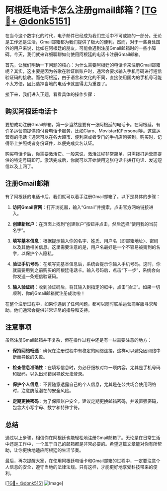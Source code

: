 # 阿根廷电话卡怎么注册gmail邮箱？[[TG💪+ @donk5151](https://t.me/s/donk5151)]

在当今这个数字化的时代，电子邮件已经成为我们生活中不可或缺的一部分。无论是工作还是生活，Gmail邮箱都为我们提供了极大的便利。然而，对于一些身处国外的用户来说，比如在阿根廷的朋友，可能会遇到注册Gmail邮箱时的一些小障碍。今天，我们就来详细聊聊如何使用阿根廷的电话卡注册Gmail邮箱。

首先，让我们明确一下问题的核心：为什么需要阿根廷的电话卡来注册Gmail邮箱呢？其实，这主要是因为谷歌在验证新账户时，通常会要求输入手机号码进行短信验证码的接收。而在阿根廷，由于语言和文化的不同，直接使用国内的手机号可能不太方便，因此选择当地的电话卡就显得尤为重要了。

接下来，我们进入正题，看看具体的操作步骤：

## 购买阿根廷电话卡

要想成功注册Gmail邮箱，第一步当然是要有一张阿根廷的电话卡。在阿根廷，有许多运营商提供预付费电话卡服务，比如Claro、Movistar和Personal等。这些运营商的电话卡通常可以在各大超市、便利店或者专门的手机店购买到。购买时，记得带上护照或者身份证件，以便完成实名认证。

购买电话卡后，你需要激活它。一般来说，激活过程非常简单，只需拨打运营商提供的特定号码即可。激活完成后，你就可以开始使用这张电话卡拨打电话、发送短信以及上网了。

## 注册Gmail邮箱

有了阿根廷的电话卡后，我们就可以着手注册Gmail邮箱了。以下是具体的步骤：

1. **访问Gmail官网**：打开浏览器，输入“Gmail”并搜索，点击官方网站链接进入。

2. **创建新账户**：在页面上找到“创建账户”按钮并点击，然后选择“使用我的当前名字”。

3. **填写基本信息**：根据提示输入你的名字、姓氏、用户名（即邮箱地址）、密码以及其他相关信息。这里需要注意的是，用户名最好是一个不容易被猜到的名字，以保护个人隐私。

4. **验证手机号码**：在填写完基本信息后，系统会提示你输入手机号码。这时，你就需要用到之前购买的阿根廷电话卡。输入号码后，点击“下一步”，系统会向你发送一条短信验证码。

5. **输入验证码**：收到验证码后，将其输入到指定的框中，点击“验证”。如果一切顺利，你的Gmail邮箱就注册成功啦！

在整个注册过程中，如果你遇到了任何问题，都可以随时联系运营商客服寻求帮助。他们通常会提供非常详尽的指导和支持。

## 注意事项

虽然注册Gmail邮箱并不复杂，但在操作过程中还是有一些需要注意的地方：

- **保持网络畅通**：确保在注册过程中有稳定的网络连接，这样可以避免因网络中断而导致的失败。
  
- **检查信息准确性**：在填写信息时，务必仔细核对每一项内容，尤其是手机号码和密码，以免出现错误导致无法登录。

- **保护个人信息**：不要随意透露自己的个人信息，尤其是在公共场合使用网络时，注意防范潜在的安全风险。

- **定期更换密码**：为了保障账户安全，建议定期更换邮箱密码，并设置强密码，包含大小写字母、数字和特殊字符。

## 总结

通过以上步骤，相信你在阿根廷也能轻松地注册Gmail邮箱了。无论是在日常生活中还是工作中，一个属于自己的邮箱都是非常必要的。希望这篇文章能对你有所帮助，让你更快地适应阿根廷的生活节奏。

最后，再次提醒大家，在使用阿根廷电话卡和Gmail邮箱的过程中，一定要注意个人信息的安全，遵守当地的法律法规。只有这样，才能更好地享受科技带来的便利。

[[TG💪+ @donk5151](https://t.me/s/donk5151) ![Image](https://i.postimg.cc/rwNCRYN7/Snipaste-2025-04-30-17-27-05.png)]